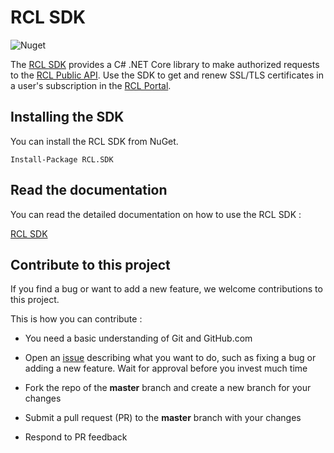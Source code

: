 # RCL SDK

![Nuget](https://img.shields.io/nuget/v/RCL.SDK)

The [RCL SDK](https://docs.rclapp.com/sdk/sdk.html) provides a C# .NET Core library to make authorized requests to the [RCL Public API](https://docs.rclapp.com/api/api.html). Use the SDK to get and renew SSL/TLS certificates in a user's subscription in the [RCL Portal](https://docs.rclapp.com/portal/portal.html).

## Installing the SDK

You can install the RCL SDK from NuGet.

```
Install-Package RCL.SDK
```

## Read the documentation

You can read the detailed documentation on how to use the RCL SDK : 

[RCL SDK](https://docs.rclapp.com/sdk/sdk.html)

## Contribute to this project

If you find a bug or want to add a new feature, we welcome contributions to this project.

This is how you can contribute :

- You need a basic understanding of Git and GitHub.com

- Open an [issue](https://github.com/rcl-ssl/RCL.SDK/issues) describing what you want to do, such as fixing a bug or adding a new feature. Wait for approval before you invest much time

- Fork the repo of the **master** branch and create a new branch for your changes

- Submit a pull request (PR) to the **master** branch with your changes

- Respond to PR feedback

